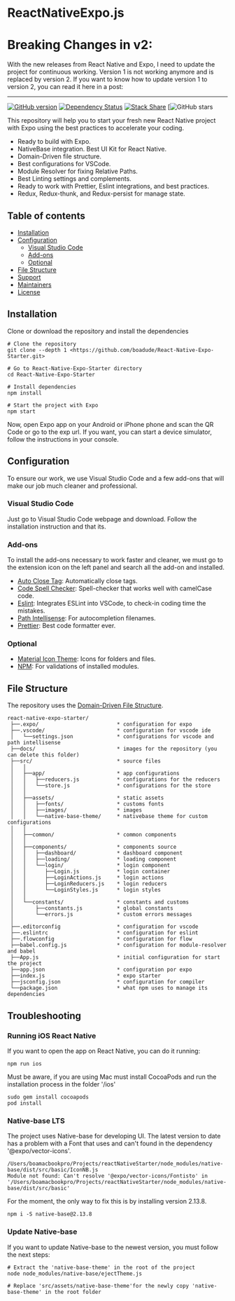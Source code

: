 # ReactNativeExpo.js

# Breaking Changes in v2:

With the new releases from React Native and Expo, I need to update the project for continuous working. Version 1 is not working anymore and is replaced by version 2.
If you want to know how to update version 1 to version 2, you can read it here in a post:

---

[![GitHub version](https://badge.fury.io/gh/codingandfitness%2FReactNativeExpo.js.svg)](https://badge.fury.io/gh/codingandfitness%2FReactNativeExpo.js) [![Dependency Status](https://david-dm.org/codingandfitness/React-Native-Expo-Starter.svg)](https://david-dm.org/codingandfitness/React-Native-Expo-Starter.svg) [![Stack Share](https://img.shields.io/badge/StackShare-ReactNativeExpo.js-blue.svg)](https://stackshare.io/codingandfitness/reactnativeexpo-js) [![![GitHub stars](https://img.shields.io/github/stars/codingandfitness/ReactNativeExpo.js)](https://github.com/codingandfitness/ReactNativeExpo.js/stargazers)

This repository will help you to start your fresh new React Native project with Expo using the best practices to accelerate your coding.

- Ready to build with Expo.
- NativeBase integration. Best UI Kit for React Native.
- Domain-Driven file structure.
- Best configurations for VSCode.
- Module Resolver for fixing Relative Paths.
- Best Linting settings and complements.
- Ready to work with Prettier, Eslint integrations, and best practices.
- Redux, Redux-thunk, and Redux-persist for manage state.

## Table of contents

- [Installation](#instalation)
- [Configuration](#configuration)
  - [Visual Studio Code](#visual-studio-code)
  - [Add-ons](#add-ons)
  - [Optional](#optionals)
- [File Structure](#file-structure)
- [Support](#support)
- [Maintainers](#maintainers)
- [License](#license)

## Installation

Clone or download the repository and install the dependencies

    # Clone the repository
    git clone --depth 1 <https://github.com/boadude/React-Native-Expo-Starter.git>

    # Go to React-Native-Expo-Starter directory
    cd React-Native-Expo-Starter

    # Install dependencies
    npm install

    # Start the project with Expo
    npm start

Now, open Expo app on your Android or iPhone phone and scan the QR Code or go to the exp url. If you want, you can start a device simulator, follow the instructions in your console.

## Configuration

To ensure our work, we use Visual Studio Code and a few add-ons that will make our job much cleaner and professional.

### Visual Studio Code

Just go to Visual Studio Code webpage and download. Follow the installation instruction and that its.

### Add-ons

To install the add-ons necessary to work faster and cleaner, we must go to the extension icon on the left panel and search all the add-on and installed.

- [Auto Close Tag](https://marketplace.visualstudio.com/items?itemName=formulahendry.auto-close-tag): Automatically close tags.
- [Code Spell Checker](https://marketplace.visualstudio.com/items?itemName=streetsidesoftware.code-spell-checker): Spell-checker that works well with camelCase code.
- [Eslint](https://marketplace.visualstudio.com/items?itemName=dbaeumer.vscode-eslint): Integrates ESLint into VSCode, to check-in coding time the mistakes.
- [Path Intellisense](https://marketplace.visualstudio.com/items?itemName=christian-kohler.path-intellisense): For autocompletion filenames.
- [Prettier](https://marketplace.visualstudio.com/items?itemName=esbenp.prettier-vscode): Best code formatter ever.

### Optional

- [Material Icon Theme](https://marketplace.visualstudio.com/items?itemName=PKief.material-icon-theme): Icons for folders and files.
- [NPM](https://marketplace.visualstudio.com/items?itemName=eg2.vscode-npm-script): For validations of installed modules.

## File Structure

The repository uses the [Domain-Driven File Structure](https://medium.com/@hassan.djirdeh/domain-driven-react-redux-a474ecf7d126).

    react-native-expo-starter/
     ├──.expo/                         * configuration for expo
     ├──.vscode/                       * configuration for vscode ide
     │   └──settings.json              * configurations for vscode and path intellisense
     ├──docs/                          * images for the repository (you can delete this folder)
     ├──src/                           * source files
     │   │
     │   ├──app/                       * app configurations
     │   │   ├──reducers.js            * configurations for the reducers
     │   │   └──store.js               * configurations for the store
     │   │
     │   ├──assets/                    * static assets
     │   │   ├──fonts/                 * customs fonts
     │   │   ├──images/                * images
     │   │   └──native-base-theme/     * nativebase theme for custom configurations
     │   │
     │   ├──common/                    * common components
     │   │
     │   ├──components/                * components source
     │   │   ├──dashboard/             * dashboard component
     │   │   ├──loading/               * loading component
     │   │   └──login/                 * login component
     │   │      ├──Login.js            * login container
     │   │      ├──LoginActions.js     * login actions
     │   │      ├──LoginReducers.js    * login reducers
     │   │      └──LoginStyles.js      * login styles
     │   │
     │   └──constants/                 * constants and customs
     │       ├──constants.js           * global constants
     │       └──errors.js              * custom errors messages
     │
     ├──.editorconfig                  * configuration for vscode
     ├──.eslintrc                      * configuration for eslint
     ├──.flowconfig                    * configuration for flow
     ├──babel.config.js                * configuration for module-resolver and babel
     ├──App.js                         * initial configuration for start the project
     ├──app.json                       * configuration por expo
     ├──index.js                       * expo starter
     ├──jsconfig.json                  * configuration for compiler
     └──package.json                   * what npm uses to manage its dependencies

## Troubleshooting

### Running iOS React Native

If you want to open the app on React Native, you can do it running:

    npm run ios

Must be aware, if you are using Mac must install CocoaPods and run the installation process in the folder '/ios'

    sudo gem install cocoapods
    pod install

### Native-base LTS

The project uses Native-base for developing UI. The latest version to date has a problem with a Font that uses and can't found in the dependency '@expo/vector-icons'.

    /Users/boamacbookpro/Projects/reactNativeStarter/node_modules/native-base/dist/src/basic/IconNB.js
    Module not found: Can't resolve '@expo/vector-icons/Fontisto' in '/Users/boamacbookpro/Projects/reactNativeStarter/node_modules/native-base/dist/src/basic'

For the moment, the only way to fix this is by installing version 2.13.8.

    npm i -S native-base@2.13.8

### Update Native-base

If you want to update Native-base to the newest version, you must follow the next steps:

    # Extract the 'native-base-theme' in the root of the project
    node node_modules/native-base/ejectTheme.js

    # Replace 'src/assets/native-base-theme'for the newly copy 'native-base-theme' in the root folder
